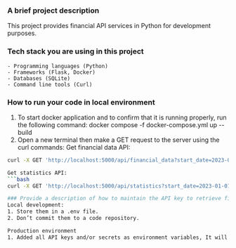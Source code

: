 ### A brief project description
This project provides financial API services in Python for development purposes.

### Tech stack you are using in this project
    - Programming languages (Python)
    - Frameworks (Flask, Docker)
    - Databases (SQLite)
    - Command line tools (Curl)

### How to run your code in local environment
1. To start docker application and to confirm that it is running properly, run the following command:
 docker compose -f docker-compose.yml up --build
2. Open a new terminal then make a GET request to the server using the curl commands:
Get financial data API:
```bash
curl -X GET 'http://localhost:5000/api/financial_data?start_date=2023-05-01&end_date=2023-05-31&symbol=IBM&limit=3&page=2'

Get statistics API:
```bash
curl -X GET 'http://localhost:5000/api/statistics?start_date=2023-01-01&end_date=2023-01-31&symbol=IBM'

### Provide a description of how to maintain the API key to retrieve financial data from AlphaVantage in both local development and production environment.
Local development:
1. Store them in a .env file.
2. Don’t commit them to a code repository.

Production environment
1. Added all API keys and/or secrets as environment variables, It will be able to easily manage them.
